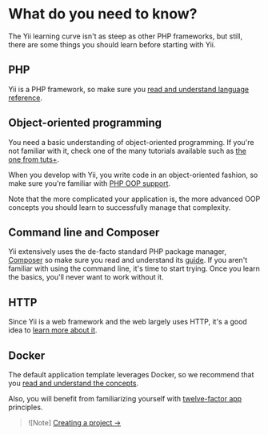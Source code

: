# What do you need to know?

The Yii learning curve isn't as steep as other PHP frameworks, but still, there are some things you should learn before
starting with Yii.

## PHP

Yii is a PHP framework, so make sure you [read and understand language reference](https://www.php.net/manual/en/langref.php).

## Object-oriented programming

You need a basic understanding of object-oriented programming. If you're not familiar with it, check one of the many
tutorials available such as [the one from tuts+](https://code.tutsplus.com/tutorials/object-oriented-php-for-beginners--net-12762).

When you develop with Yii, you write code in an object-oriented fashion, so make sure you're familiar with
[PHP OOP support](https://www.php.net/manual/en/language.oop5.php).

Note that the more complicated your application is, the more advanced OOP concepts you should learn to successfully
manage that complexity.

## Command line and Composer

Yii extensively uses the de-facto standard PHP package manager, [Composer](https://getcomposer.org) so make sure you read
and understand its [guide](https://getcomposer.org/doc/01-basic-usage.md). If you aren't familiar with using
the command line, it's time to start trying. Once you learn the basics, you'll never want to work without it.

## HTTP

Since Yii is a web framework and the web largely uses HTTP, it's a good idea to
[learn more about it](https://developer.mozilla.org/en-US/docs/Web/HTTP).

## Docker

The default application template leverages Docker,
so we recommend that you [read and understand the concepts](https://docs.docker.com/get-started/).

Also, you will benefit from familiarizing yourself with [twelve-factor app](https://12factor.net/) principles.

> ![Note]
> [Creating a project →](creating-project.md)
